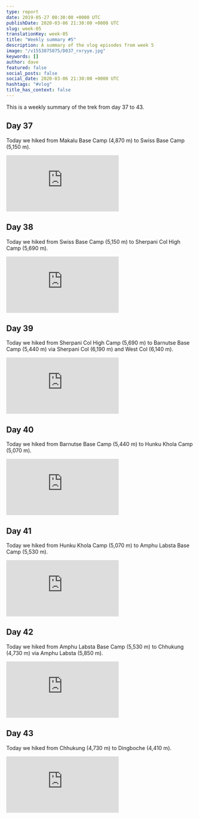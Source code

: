 ```yaml
---
type: report
date: 2019-05-27 00:30:00 +0000 UTC
publishDate: 2020-03-06 21:30:00 +0000 UTC
slug: week-05
translationKey: week-05
title: "Weekly summary #5"
description: A summary of the vlog episodes from week 5
image: "/v1553075075/D037_rxryye.jpg"
keywords: []
author: dave
featured: false
social_posts: false
social_date: 2020-03-06 21:30:00 +0000 UTC
hashtags: "#vlog"
title_has_context: false
---
```


This is a weekly summary of the trek from day 37 to 43.


## Day 37


Today we hiked from Makalu Base Camp (4,870 m) to Swiss Base Camp (5,150 m).

<iframe src="https://www.youtube.com/embed/57hbe-EIWn4" frameborder="0" allow="accelerometer; autoplay; encrypted-media; gyroscope; picture-in-picture" allowfullscreen></iframe>


## Day 38


Today we hiked from Swiss Base Camp (5,150 m) to Sherpani Col High Camp (5,690 m).

<iframe src="https://www.youtube.com/embed/mYFZSLiRZSA" frameborder="0" allow="accelerometer; autoplay; encrypted-media; gyroscope; picture-in-picture" allowfullscreen></iframe>


## Day 39


Today we hiked from Sherpani Col High Camp (5,690 m) to Barnutse Base Camp (5,440 m) via Sherpani Col (6,190 m) and West Col (6,140 m).

<iframe src="https://www.youtube.com/embed/_yb0PJCsFe4" frameborder="0" allow="accelerometer; autoplay; encrypted-media; gyroscope; picture-in-picture" allowfullscreen></iframe>


## Day 40


Today we hiked from Barnutse Base Camp (5,440 m) to Hunku Khola Camp (5,070 m).

<iframe src="https://www.youtube.com/embed/NyFhlsCLiVo" frameborder="0" allow="accelerometer; autoplay; encrypted-media; gyroscope; picture-in-picture" allowfullscreen></iframe>


## Day 41


Today we hiked from Hunku Khola Camp (5,070 m) to Amphu Labsta Base Camp (5,530 m).

<iframe src="https://www.youtube.com/embed/AHYZnfJ_LLg" frameborder="0" allow="accelerometer; autoplay; encrypted-media; gyroscope; picture-in-picture" allowfullscreen></iframe>


## Day 42


Today we hiked from Amphu Labsta Base Camp (5,530 m) to Chhukung (4,730 m) via Amphu Labsta (5,850 m).

<iframe src="https://www.youtube.com/embed/uiwApDAKG0w" frameborder="0" allow="accelerometer; autoplay; encrypted-media; gyroscope; picture-in-picture" allowfullscreen></iframe>


## Day 43


Today we hiked from Chhukung (4,730 m) to Dingboche (4,410 m).

<iframe src="https://www.youtube.com/embed/5S4oU9O40Jk" frameborder="0" allow="accelerometer; autoplay; encrypted-media; gyroscope; picture-in-picture" allowfullscreen></iframe>


